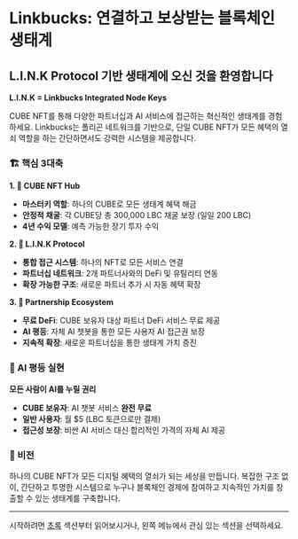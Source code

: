 # Linkbucks: 연결하고 보상받는 블록체인 생태계

## L.I.N.K Protocol 기반 생태계에 오신 것을 환영합니다

**L.I.N.K = Linkbucks Integrated Node Keys**

CUBE NFT를 통해 다양한 파트너십과 AI 서비스에 접근하는 혁신적인 생태계를 경험하세요. Linkbucks는 폴리곤 네트워크를 기반으로, 단일 CUBE NFT가 모든 혜택의 열쇠 역할을 하는 간단하면서도 강력한 시스템을 제공합니다.

### 🏗️ 핵심 3대축

**1. 💎 CUBE NFT Hub**
- **마스터키 역할**: 하나의 CUBE로 모든 생태계 혜택 해금
- **안정적 채굴**: 각 CUBE당 총 300,000 LBC 채굴 보장 (일일 200 LBC)
- **4년 수익 모델**: 예측 가능한 장기 투자 수익

**2. 🔗 L.I.N.K Protocol**  
- **통합 접근 시스템**: 하나의 NFT로 모든 서비스 연결
- **파트너십 네트워크**: 2개 파트너사와의 DeFi 및 유틸리티 연동
- **확장 가능한 구조**: 새로운 파트너 추가 시 자동 혜택 확장

**3. 🤝 Partnership Ecosystem**
- **무료 DeFi**: CUBE 보유자 대상 파트너 DeFi 서비스 무료 제공
- **AI 평등**: 자체 AI 챗봇을 통한 모든 사용자 AI 접근권 보장
- **지속적 확장**: 새로운 파트너십을 통한 생태계 가치 증진

### 🎯 AI 평등 실현

**모든 사람이 AI를 누릴 권리**
- **CUBE 보유자**: AI 챗봇 서비스 **완전 무료**
- **일반 사용자**: 월 $5 (LBC 토큰으로만 결제)
- **접근성 보장**: 비싼 AI 서비스 대신 합리적인 가격의 자체 AI 제공

### 🌟 비전

하나의 CUBE NFT가 모든 디지털 혜택의 열쇠가 되는 세상을 만듭니다. 복잡한 구조 없이, 간단하고 투명한 시스템으로 누구나 블록체인 경제에 참여하고 지속적인 가치를 창출할 수 있는 생태계를 구축합니다.

---

시작하려면 [초록](abstract.md) 섹션부터 읽어보시거나, 왼쪽 메뉴에서 관심 있는 섹션을 선택하세요.